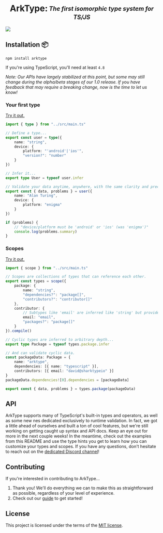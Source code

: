 <h1 align="center">ArkType:<sub><sup> <i>The first isomorphic type system for TS/JS</i></sup></sub></h1>

![](./dev/arktype.io/static/img/arktypeGithub.gif)

## Installation 📦

`npm install arktype`

If you're using TypeScript, you'll need at least `4.8`

_Note: Our APIs have largely stabilized at this point, but some may still change during the alpha/beta stages of our 1.0 release. If you have feedback that may require a breaking change, now is the time to let us know!_

### Your first type

[Try it out.](https://arktype.io/docs/#your-first-type)

```ts @blockFrom:examples/type.ts
import { type } from "../src/main.ts"

// Define a type...
export const user = type({
    name: "string",
    device: {
        platform: "'android'|'ios'",
        "version?": "number"
    }
})

// Infer it...
export type User = typeof user.infer

// Validate your data anytime, anywhere, with the same clarity and precision you expect from TypeScript.
export const { data, problems } = user({
    name: "Alan Turing",
    device: {
        platform: "enigma"
    }
})

if (problems) {
    // "device/platform must be 'android' or 'ios' (was 'enigma')"
    console.log(problems.summary)
}
```

### Scopes

[Try it out.](https://arktype.io/docs/scopes)

```ts @blockFrom:examples/scope.ts
import { scope } from "../src/main.ts"

// Scopes are collections of types that can reference each other.
export const types = scope({
    package: {
        name: "string",
        "dependencies?": "package[]",
        "contributors?": "contributor[]"
    },
    contributor: {
        // Subtypes like 'email' are inferred like 'string' but provide additional validation at runtime.
        email: "email",
        "packages?": "package[]"
    }
}).compile()

// Cyclic types are inferred to arbitrary depth...
export type Package = typeof types.package.infer

// And can validate cyclic data.
const packageData: Package = {
    name: "arktype",
    dependencies: [{ name: "typescript" }],
    contributors: [{ email: "david@sharktypeio" }]
}
packageData.dependencies![0].dependencies = [packageData]

export const { data, problems } = types.package(packageData)
```

## API

ArkType supports many of TypeScript's built-in types and operators, as well as some new nes dedicated exclusively to runtime validation. In fact, we got a little ahead of ourselves and built a ton of cool features, but we're still working on getting caught up syntax and API docs. Keep an eye out for more in the next couple weeks! In the meantime, check out the examples from this README and use the type hints you get to learn how you can customize your types and scopes. If you have any questions, don't hesitate to reach out on the [dedicated Discord channel](https://discord.gg/WSNF3Kc4xh)!

## Contributing

If you're interested in contributing to ArkType...

1.  Thank you! We'll do everything we can to make this as straightforward as possible, regardless of your level of experience.
2.  Check out our [guide](./CONTRIBUTING.md) to get started!

## License

This project is licensed under the terms of the
[MIT license](./LICENSE).
